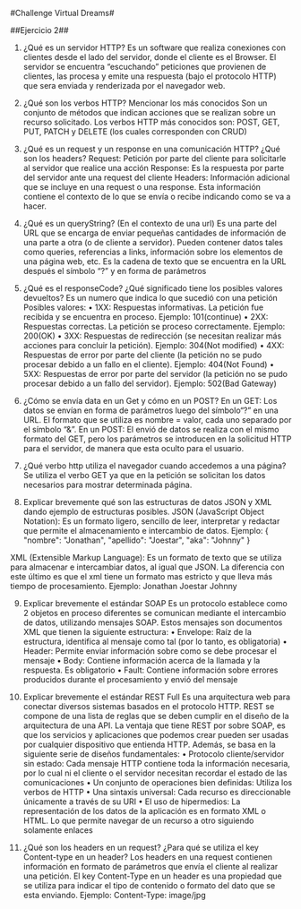 #Challenge Virtual Dreams#

##Ejercicio 2##

1.	¿Qué es un servidor HTTP? 
Es un software que realiza conexiones con clientes desde el lado del servidor, donde el cliente es el Browser. El servidor se encuentra “escuchando” peticiones que provienen de clientes, las procesa y emite una respuesta (bajo el protocolo HTTP) que sera enviada y renderizada por el navegador web.

2.	¿Qué son los verbos HTTP? Mencionar los más conocidos
Son un conjunto de métodos que indican acciones que se realizan sobre un recurso solicitado.
Los verbos HTTP más conocidos son: POST, GET, PUT, PATCH y DELETE (los cuales corresponden con CRUD)

3.	¿Qué es un request y un response en una comunicación HTTP? ¿Qué son los headers?
Request: Petición por parte del cliente para solicitarle al servidor que realice una acción
Response: Es la respuesta por parte del servidor ante una request del cliente
Headers: Información adicional que se incluye en una request o una response. Esta información contiene el contexto de lo que se envía o recibe indicando como se va a hacer.

4.	¿Qué es un queryString? (En el contexto de una url)
Es una parte del URL que se encarga de enviar pequeñas cantidades de información de una parte a otra (o de cliente a servidor). Pueden contener datos tales como queries, referencias a links, información sobre los elementos de una página web, etc.
Es la cadena de texto que se encuentra en la URL después el símbolo “?” y en forma de parámetros

5.	¿Qué es el responseCode? ¿Qué significado tiene los posibles valores devueltos?
Es un numero que indica lo que sucedió con una petición
Posibles valores:
•	1XX: Respuestas informativas. La petición fue recibida y se encuentra en proceso. Ejemplo: 101(continue)
•	2XX: Respuestas correctas. La petición se proceso correctamente. Ejemplo: 200(OK)
•	3XX: Respuestas de redirección (se necesitan realizar más acciones para concluir la petición). Ejemplo: 304(Not modified)
•	4XX: Respuestas de error por parte del cliente (la petición no se pudo procesar debido a un fallo en el cliente). Ejemplo: 404(Not Found)
•	5XX: Respuestas de error por parte del servidor (la petición no se pudo procesar debido a un fallo del servidor). Ejemplo: 502(Bad Gateway)

6.	¿Cómo se envía data en un Get y cómo en un POST? 
En un GET: Los datos se envían en forma de parámetros luego del símbolo“?” en una URL. El formato que se utiliza es nombre = valor, cada uno separado por el símbolo “&”. 
En un POST: El envió de datos se realiza con el mismo formato del GET, pero los parámetros se introducen en la solicitud HTTP para el servidor, de manera que esta oculto para el usuario.


7.	¿Qué verbo http utiliza el navegador cuando accedemos a una página?
Se utiliza el verbo GET ya que en la petición se solicitan los datos necesarios para mostrar determinada página.

8.	Explicar brevemente qué son las estructuras de datos JSON y XML dando ejemplo de estructuras posibles.
JSON (JavaScript Object Notation): Es un formato ligero, sencillo de leer, interpretar y redactar que permite el almacenamiento e intercambio de datos.
Ejemplo:
{
	"nombre": "Jonathan",
	"apellido": "Joestar",
	"aka": "Johnny"
}

XML (Extensible Markup Language): Es un formato de texto que se utiliza para almacenar e intercambiar datos, al igual que JSON. La diferencia con este último es que el xml tiene un formato mas estricto y que lleva más tiempo de procesamiento.
Ejemplo:
<nombre>Jonathan</nombre>
<apellido>Joestar</apellido>
<aka>Johnny</aka>


9.	Explicar brevemente el estándar SOAP
Es un protocolo establece como 2 objetos en proceso diferentes se comunican mediante el intercambio de datos, utilizando mensajes SOAP. Estos mensajes son documentos XML que tienen la siguiente estructura:
•	Envelope: Raíz de la estructura, identifica al mensaje como tal (por lo tanto, es obligatoria)
•	Header: Permite enviar información sobre como se debe procesar el mensaje
•	Body: Contiene información acerca de la llamada y la respuesta. Es obligatorio
•	Fault: Contiene información sobre errores producidos durante el procesamiento y envió del mensaje

10.	Explicar brevemente el estándar REST Full
Es una arquitectura web para conectar diversos sistemas basados en el protocolo HTTP. REST se compone de una lista de reglas que se deben cumplir en el diseño de la arquitectura de una API.
La ventaja que tiene REST por sobre SOAP, es que los servicios y aplicaciones que podemos crear pueden ser usadas por cualquier dispositivo que entienda HTTP. 
Además, se basa en la siguiente serie de diseños fundamentales:
•	Protocolo cliente/servidor sin estado: Cada mensaje HTTP contiene toda la información necesaria, por lo cual ni el cliente o el servidor necesitan recordar el estado de las comunicaciones
•	Un conjunto de operaciones bien definidas: Utiliza los verbos de HTTP
•	Una sintaxis universal: Cada recurso es direccionable únicamente a través de su URI
•	El uso de hipermedios: La representación de los datos de la aplicación es en formato XML o HTML. Lo que permite navegar de un recurso a otro siguiendo solamente enlaces


11.	¿Qué son los headers en un request? ¿Para qué se utiliza el key Content-type en un header?
Los headers en una request contienen información en formato de parámetros que envía el cliente al realizar una petición. El key Content-Type en un header es una propiedad que se utiliza para indicar el tipo de contenido o formato del dato que se esta enviando. Ejemplo: Content-Type: image/jpg

